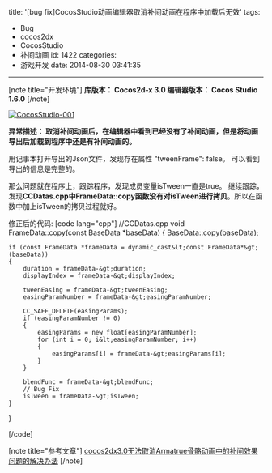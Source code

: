title: '[bug fix]CocosStudio动画编辑器取消补间动画在程序中加载后无效'
tags:
  - Bug
  - cocos2dx
  - CocosStudio
  - 补间动画
id: 1422
categories:
  - 游戏开发
date: 2014-08-30 03:41:35
---

[note title="开发环境"]
**库版本： Cocos2d-x 3.0
编辑器版本： Cocos Studio 1.6.0**
[/note]

[![CocosStudio-001](http://www.aemiot.com/wp-content/uploads/2014/08/CocosStudio-001.png)](http://www.aemiot.com/wp-content/uploads/2014/08/CocosStudio-001.png)

**异常描述： 取消补间动画后，在编辑器中看到已经没有了补间动画，但是将动画导出后加载到程序中还是有补间动画的。**

用记事本打开导出的Json文件，发现存在属性 "tweenFrame": false。 可以看到导出的信息是完整的。

那么问题就在程序上，跟踪程序，发现成员变量isTween一直是true。 继续跟踪，发现**CCDatas.cpp中FrameData::copy函数没有对isTween进行拷贝**。所以在函数中加上isTween的拷贝过程就好。

修正后的代码:
[code lang="cpp"]
//CCDatas.cpp
void FrameData::copy(const BaseData *baseData)
{
    BaseData::copy(baseData);

    if (const FrameData *frameData = dynamic_cast&lt;const FrameData*&gt;(baseData))
    {
        duration = frameData-&gt;duration;
        displayIndex = frameData-&gt;displayIndex;

        tweenEasing = frameData-&gt;tweenEasing;
        easingParamNumber = frameData-&gt;easingParamNumber;

        CC_SAFE_DELETE(easingParams);
        if (easingParamNumber != 0)
        {
            easingParams = new float[easingParamNumber];
            for (int i = 0; i&lt;easingParamNumber; i++)
            {
                easingParams[i] = frameData-&gt;easingParams[i];
            }
        }

        blendFunc = frameData-&gt;blendFunc;
		// Bug Fix
		isTween = frameData-&gt;isTween;
    }
}

[/code]

[note title="参考文章"]
[cocos2dx3.0无法取消Armatrue骨骼动画中的补间效果问题的解决办法](http://blog.csdn.net/leafvmaple/article/details/24894015 "http://blog.csdn.net/leafvmaple/article/details/24894015")
[/note]